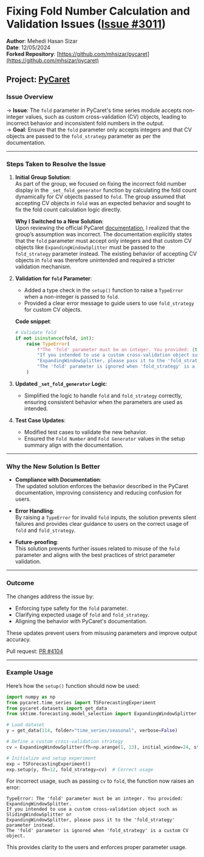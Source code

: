 # Fixing Fold Number Calculation and Validation Issues ([Issue #3011](https://github.com/pycaret/pycaret/issues/3011))

**Author**: Mehedi Hasan Sizar  
**Date**: 12/05/2024  
**Forked Repository**: [https://github.com/mhsizar/pycaret](https://github.com/mhsizar/pycaret)  

## **Project**: [PyCaret](https://github.com/pycaret/pycaret)

### **Issue Overview**

&rarr; **Issue**: The `fold` parameter in PyCaret's time series module accepts non-integer values, such as custom cross-validation (CV) objects, leading to incorrect behavior and inconsistent fold numbers in the output.  
&rarr; **Goal**: Ensure that the `fold` parameter only accepts integers and that CV objects are passed to the `fold_strategy` parameter as per the documentation.

---

### **Steps Taken to Resolve the Issue**

1. **Initial Group Solution**:  
   As part of the group, we focused on fixing the incorrect fold number display in the `_set_fold_generator` function by calculating the fold count dynamically for CV objects passed to `fold`. The group assumed that accepting CV objects in `fold` was an expected behavior and sought to fix the fold count calculation logic directly.

   **Why I Switched to a New Solution**:  
   Upon reviewing the official PyCaret [documentation](https://pycaret.readthedocs.io/en/stable/api/time_series.html#pycaret.time_series.TSForecastingExperiment), I realized that the group’s assumption was incorrect. The documentation explicitly states that the `fold` parameter must accept only integers and that custom CV objects like `ExpandingWindowSplitter` must be passed to the `fold_strategy` parameter instead. The existing behavior of accepting CV objects in `fold` was therefore unintended and required a stricter validation mechanism.  

2. **Validation for `fold` Parameter**:  
   - Added a type check in the `setup()` function to raise a `TypeError` when a non-integer is passed to `fold`.
   - Provided a clear error message to guide users to use `fold_strategy` for custom CV objects.

   **Code snippet**:  
   ```python
   # Validate fold
   if not isinstance(fold, int):
       raise TypeError(
           f"The 'fold' parameter must be an integer. You provided: {type(fold).__name__}. "
           "If you intended to use a custom cross-validation object such as SlidingWindowSplitter or "
           "ExpandingWindowSplitter, please pass it to the 'fold_strategy' parameter instead. "
           "The 'fold' parameter is ignored when 'fold_strategy' is a custom CV object."
       )
   ```

3. **Updated `_set_fold_generator` Logic**:  
   - Simplified the logic to handle `fold` and `fold_strategy` correctly, ensuring consistent behavior when the parameters are used as intended.

4. **Test Case Updates**:  
   - Modified test cases to validate the new behavior.
   - Ensured the `Fold Number` and `Fold Generator` values in the setup summary align with the documentation.

---

### **Why the New Solution Is Better**

- **Compliance with Documentation**:  
  The updated solution enforces the behavior described in the PyCaret documentation, improving consistency and reducing confusion for users.  

- **Error Handling**:  
  By raising a `TypeError` for invalid `fold` inputs, the solution prevents silent failures and provides clear guidance to users on the correct usage of `fold` and `fold_strategy`.

- **Future-proofing**:  
  This solution prevents further issues related to misuse of the `fold` parameter and aligns with the best practices of strict parameter validation.

---

### **Outcome**

The changes address the issue by:  
- Enforcing type safety for the `fold` parameter.  
- Clarifying expected usage of `fold` and `fold_strategy`.  
- Aligning the behavior with PyCaret's documentation.  

These updates prevent users from misusing parameters and improve output accuracy.  

Pull request: [PR #4104](https://github.com/pycaret/pycaret/pull/4104)

---

### **Example Usage**  

Here’s how the `setup()` function should now be used:

```python
import numpy as np
from pycaret.time_series import TSForecastingExperiment
from pycaret.datasets import get_data
from sktime.forecasting.model_selection import ExpandingWindowSplitter

# Load dataset
y = get_data(114, folder="time_series/seasonal", verbose=False)

# Define a custom cross-validation strategy
cv = ExpandingWindowSplitter(fh=np.arange(1, 13), initial_window=24, step_length=4)

# Initialize and setup experiment
exp = TSForecastingExperiment()
exp.setup(y, fh=12, fold_strategy=cv)  # Correct usage
```

For incorrect usage, such as passing `cv` to `fold`, the function now raises an error:

```plaintext
TypeError: The 'fold' parameter must be an integer. You provided: ExpandingWindowSplitter. 
If you intended to use a custom cross-validation object such as SlidingWindowSplitter or 
ExpandingWindowSplitter, please pass it to the 'fold_strategy' parameter instead. 
The 'fold' parameter is ignored when 'fold_strategy' is a custom CV object.
```

This provides clarity to the users and enforces proper parameter usage.  
